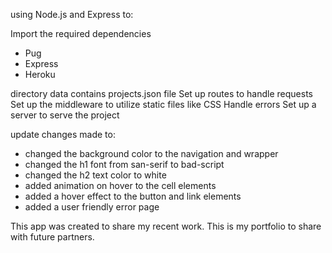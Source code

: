 using Node.js and Express to:

Import the required dependencies
    
* Pug
* Express
* Heroku

directory data contains projects.json file
Set up routes to handle requests
Set up the middleware to utilize static files like CSS
Handle errors
Set up a server to serve the project

update changes made to: 
* changed the background color to the navigation and wrapper
* changed the h1 font from san-serif to bad-script
* changed the h2 text color to white 
* added animation on hover to the cell elements 
* added a hover effect to the button and link elements
* added a user friendly error page 

This app was created to share my recent work. This is my portfolio to share with future partners. 

